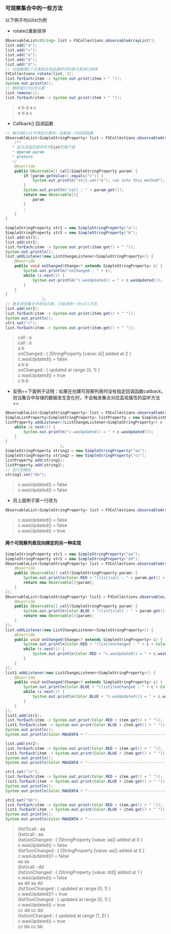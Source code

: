 ### 可观察集合中的一些方法

以下例子均以list为例

* rotate()重新排序
  
```java
ObservableList<String> list = FXCollections.observableArrayList();  
list.add("a");  
list.add("c");  
list.add("e");  
list.add("b");  
list.add("d");  
// 从倒数第3个元素依此往后循环对列表元素进行排序  
FXCollections.rotate(list, 3);  
list.forEach(item -> System.out.print(item + " "));  
System.out.println();  
// 删除索引为1的元素  
list.remove(1);  
list.forEach(item -> System.out.print(item + " "));
```

> e b d a c  
> e d a c 

* Callback() 回调函数
  
```java
// 每次相list中添加元素时，会触发一次回调函数  
ObservableList<SimpleStringProperty> list = FXCollections.observableArrayList(new Callback<SimpleStringProperty, Observable[]>() {
    /**  
   * 此方法返回值将作为list的每个值  
   * @param param  
   * @return  
   */
    @Override  
    public Observable[] call(SimpleStringProperty param) {
        if (param.getValue().equals("c")) {
            System.out.println("str1.set("c"); run into this method");
        }
        System.out.println("call : " + param.get());
        return new Observable[]{
            param
        }
        ;
    }
}
                                                                             );
SimpleStringProperty str1 = new SimpleStringProperty("a");
SimpleStringProperty str2 = new SimpleStringProperty("b");
list.add(str1);
list.add(str2);
list.forEach(item -> System.out.print(item.get() + " "));
System.out.println();
list.addListener(new ListChangeListener<SimpleStringProperty>() {
    @Override  
    public void onChanged(Change<? extends SimpleStringProperty> c) {
        System.out.println("onChanged : " + c);
        while (c.next()) {
            System.out.println("c.wasUpdated() = " + c.wasUpdated());
        }
    }
}
                );
// 重复地往集合中添加元素，只会调用一次call方法  
list.add(str2);
list.forEach(item -> System.out.print(item.get() + " "));
System.out.println();
str1.set("c");
list.forEach(item -> System.out.print(item.get() + " "));
```

> call : a  
> call : b  
> a b   
> onChanged : { [StringProperty [value: b]] added at 2 }  
> c.wasUpdated() = false  
> a b b   
> onChanged : { updated at range [0, 1) }  
> c.wasUpdated() = true  
> c b b   

* 反例==下面例子证明：如果在创建可观察列表时没有指定回调函数callback，则当集合中存储的数据发生变化时，不会触发集合对应监视属性的监听方法==
  
```java
ObservableList<SimpleStringProperty> list = FXCollections.observableArrayList();
SimpleListProperty<SimpleStringProperty> listProperty = new SimpleListProperty<>(list);
listProperty.addListener((ListChangeListener<SimpleStringProperty>) c -> {
    while (c.next()) {
        System.out.println("c.wasUpdated() = " + c.wasUpdated());
    }
}
                        );
SimpleStringProperty string1 = new SimpleStringProperty("aa");
SimpleStringProperty string2 = new SimpleStringProperty("cc");
listProperty.add(string1);
listProperty.add(string2);
// 此行无输出
string1.set("bb");
```

> c.wasUpdated() = false  
> c.wasUpdated() = false  

* 将上面例子第一行改为
  
```java
ObservableList<SimpleStringProperty> list = FXCollections.observableArrayList(param -> new Observable[]{param});
```

> c.wasUpdated() = false  
> c.wasUpdated() = false  
> c.wasUpdated() = true  

#### 两个可观察列表双向绑定的另一种实现

```java
SimpleStringProperty str1 = new SimpleStringProperty("aa");  
SimpleStringProperty str2 = new SimpleStringProperty("dd");  
ObservableList<SimpleStringProperty> list = FXCollections.observableArrayList(new Callback<SimpleStringProperty, Observable[]>() {  
    @Override  
    public Observable[] call(SimpleStringProperty param) {  
        System.out.println(Color.RED + "(list)call : " + param.get() + Color.RESET);  
        return new Observable[]{param};  
    }  
});  
ObservableList<SimpleStringProperty> list1 = FXCollections.observableList(list, new Callback<SimpleStringProperty, Observable[]>() {  
    @Override  
    public Observable[] call(SimpleStringProperty param) {  
        System.out.println(Color.BLUE + "(list1)call : " + param.get() + Color.RESET);  
        return new Observable[]{param};  
    }  
});  
list.addListener(new ListChangeListener<SimpleStringProperty>() {  
    @Override  
    public void onChanged(Change<? extends SimpleStringProperty> c) {  
        System.out.println(Color.RED + "(list)onChanged : " + c + Color.RESET);  
        while (c.next()) {  
            System.out.println(Color.RED + "c.wasUpdated() = " + c.wasUpdated() + Color.RESET);  
        }  
    }  
});  
list1.addListener(new ListChangeListener<SimpleStringProperty>() {  
    @Override  
    public void onChanged(Change<? extends SimpleStringProperty> c) {  
        System.out.println(Color.BLUE + "(list1)onChanged : " + c + Color.RESET);  
        while (c.next()) {  
            System.out.println(Color.BLUE + "c.wasUpdated()1 = " + c.wasUpdated() + Color.RESET);  
        }  
    }  
});  
list1.add(str1);  
list.forEach(item -> System.out.print(Color.RED + item.get() + " "));  
list1.forEach(item -> System.out.print(Color.BLUE + item.get() + " "));  
System.out.println();  
System.out.println(Color.MAGENTA + "-------------------------------------------------" + Color.RESET);  

list.add(str2);  
list.forEach(item -> System.out.print(Color.RED + item.get() + " "));  
list1.forEach(item -> System.out.print(Color.BLUE + item.get() + " "));  
System.out.println();  
System.out.println(Color.MAGENTA + "-------------------------------------------------" + Color.RESET);  

str1.set("cc");  
list.forEach(item -> System.out.print(Color.RED + item.get() + " "));  
list1.forEach(item -> System.out.print(Color.BLUE + item.get() + " "));  
System.out.println();  
System.out.println(Color.MAGENTA + "-------------------------------------------------" + Color.RESET);  

str2.set("bb");  
list.forEach(item -> System.out.print(Color.RED + item.get() + " "));  
list1.forEach(item -> System.out.print(Color.BLUE + item.get() + " "));  
System.out.println();  
System.out.println(Color.MAGENTA + "-------------------------------------------------" + Color.RESET);
```

> (list1)call : aa   
> (list)call : aa  
> (list)onChanged : { [StringProperty [value: aa]] added at 0 }  
> c.wasUpdated() = false  
> (list1)onChanged : { [StringProperty [value: aa]] added at 0 }  
> c.wasUpdated()1 = false  
> aa aa   
> (list)call : dd  
> (list)onChanged : { [StringProperty [value: dd]] added at 1 }  
> c.wasUpdated() = false  
> aa dd aa dd   
> (list1)onChanged : { updated at range [0, 1) }  
> c.wasUpdated()1 = true  
> (list1)onChanged : { updated at range [0, 1) }  
> c.wasUpdated() = true  
> cc dd cc dd   
> (list)onChanged : { updated at range [1, 2) }  
> c.wasUpdated() = true  
> cc bb cc bb   